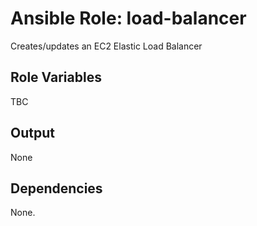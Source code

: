 Ansible Role: load-balancer
===========================

Creates/updates an EC2 Elastic Load Balancer

Role Variables
--------------

TBC


Output
------

None

Dependencies
------------

None.
